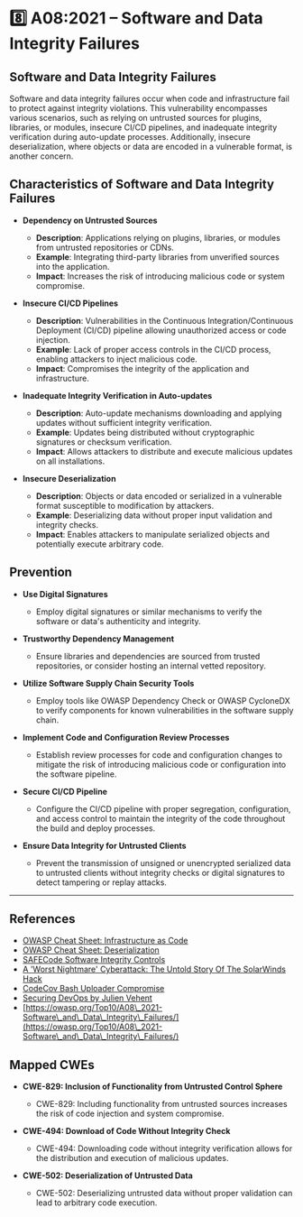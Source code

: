 # 8️⃣ A08:2021 – Software and Data Integrity Failures

## Software and Data Integrity Failures

Software and data integrity failures occur when code and infrastructure fail to protect against integrity violations. This vulnerability encompasses various scenarios, such as relying on untrusted sources for plugins, libraries, or modules, insecure CI/CD pipelines, and inadequate integrity verification during auto-update processes. Additionally, insecure deserialization, where objects or data are encoded in a vulnerable format, is another concern.

## Characteristics of Software and Data Integrity Failures

*   **Dependency on Untrusted Sources**

    * **Description**: Applications relying on plugins, libraries, or modules from untrusted repositories or CDNs.
    * **Example**: Integrating third-party libraries from unverified sources into the application.
    * **Impact**: Increases the risk of introducing malicious code or system compromise.


*   **Insecure CI/CD Pipelines**

    * **Description**: Vulnerabilities in the Continuous Integration/Continuous Deployment (CI/CD) pipeline allowing unauthorized access or code injection.
    * **Example**: Lack of proper access controls in the CI/CD process, enabling attackers to inject malicious code.
    * **Impact**: Compromises the integrity of the application and infrastructure.


*   **Inadequate Integrity Verification in Auto-updates**

    * **Description**: Auto-update mechanisms downloading and applying updates without sufficient integrity verification.
    * **Example**: Updates being distributed without cryptographic signatures or checksum verification.
    * **Impact**: Allows attackers to distribute and execute malicious updates on all installations.


* **Insecure Deserialization**
  * **Description**: Objects or data encoded or serialized in a vulnerable format susceptible to modification by attackers.
  * **Example**: Deserializing data without proper input validation and integrity checks.
  * **Impact**: Enables attackers to manipulate serialized objects and potentially execute arbitrary code.

## Prevention

*   **Use Digital Signatures**

    * Employ digital signatures or similar mechanisms to verify the software or data's authenticity and integrity.


*   **Trustworthy Dependency Management**

    * Ensure libraries and dependencies are sourced from trusted repositories, or consider hosting an internal vetted repository.


*   **Utilize Software Supply Chain Security Tools**

    * Employ tools like OWASP Dependency Check or OWASP CycloneDX to verify components for known vulnerabilities in the software supply chain.


*   **Implement Code and Configuration Review Processes**

    * Establish review processes for code and configuration changes to mitigate the risk of introducing malicious code or configuration into the software pipeline.


*   **Secure CI/CD Pipeline**

    * Configure the CI/CD pipeline with proper segregation, configuration, and access control to maintain the integrity of the code throughout the build and deploy processes.


* **Ensure Data Integrity for Untrusted Clients**
  * Prevent the transmission of unsigned or unencrypted serialized data to untrusted clients without integrity checks or digital signatures to detect tampering or replay attacks.



***

## References

* [OWASP Cheat Sheet: Infrastructure as Code](https://cheatsheetseries.owasp.org/cheatsheets/Infrastructure\_as\_Code\_Security\_Cheat\_Sheet.html)
* [OWASP Cheat Sheet: Deserialization](https://www.owasp.org/index.php/Deserialization\_Cheat\_Sheet)
* [SAFECode Software Integrity Controls](https://safecode.org/publication/SAFECode\_Software\_Integrity\_Controls0610.pdf)
* [A 'Worst Nightmare' Cyberattack: The Untold Story Of The SolarWinds Hack](https://www.npr.org/2021/04/16/985439655/a-worst-nightmare-cyberattack-the-untold-story-of-the-solarwinds-hack)
* [CodeCov Bash Uploader Compromise](https://about.codecov.io/security-update)
* [Securing DevOps by Julien Vehent](https://www.manning.com/books/securing-devops)
* [https://owasp.org/Top10/A08\_2021-Software\_and\_Data\_Integrity\_Failures/](https://owasp.org/Top10/A08\_2021-Software\_and\_Data\_Integrity\_Failures/)

## Mapped CWEs

*   **CWE-829: Inclusion of Functionality from Untrusted Control Sphere**

    * CWE-829: Including functionality from untrusted sources increases the risk of code injection and system compromise.


*   **CWE-494: Download of Code Without Integrity Check**

    * CWE-494: Downloading code without integrity verification allows for the distribution and execution of malicious updates.


* **CWE-502: Deserialization of Untrusted Data**
  * CWE-502: Deserializing untrusted data without proper validation can lead to arbitrary code execution.
